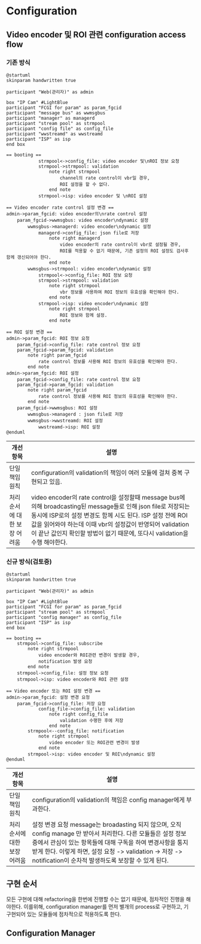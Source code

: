 # Configuration

## Video encoder 및 ROI 관련 configuration access flow

### 기존 방식

```plantuml
@startuml
skinparam handwritten true

participant "Web(관리자)" as admin

box "IP Cam" #LightBlue
participant "FCGI for param" as param_fgcid
participant "message bus" as wwmsgbus
participant "manager" as managerd
participant "stream pool" as strmpool
participant "config file" as config_file
participant "wwstreamd" as wwstreamd
participant "ISP" as isp
end box

== booting ==
            strmpool<->config_file: video encoder 및\nROI 정보 요청
            strmpool->strmpool: validation
                note right strmpool
                    channel의 rate control이 vbr일 경우,
                    ROI 설정을 할 수 없다.
                end note
            strmpool->isp: video encoder 및 \nROI 설정

== Video encoder rate control 설정 변경 ==
admin->param_fgcid: video encoder의\nrate control 설정
    param_fgcid->wwmsgbus: video encoder\ndynamic 설정
        wwmsgbus->managerd: video encoder\ndynamic 설정
            managerd->config_file: json file로 저장
                note right managerd
                    video encoder의 rate control이 vbr로 설정될 경우,
                    ROI를 적용할 수 없기 때문에, 기존 설정의 ROI 설정도 검사후 함께 갱신되어야 한다.
                end note
        wwmsgbus->strmpool: video encoder\ndynamic 설정
            strmpool<->config_file: ROI 정보 요청
            strmpool->strmpool: validation
                note right strmpool
                    vbr 정보를 사용하여 ROI 정보의 유효성을 확인해야 한다.
                end note
            strmpool->isp: video encoder\ndynamic 설정
                note right strmpool
                    ROI 정보와 함께 설정.
                end note

== ROI 설정 변경 ==
admin->param_fgcid: ROI 정보 요청
    param_fgcid->config_file: rate control 정보 요청
    param_fgcid->param_fgcid: validation
        note right param_fgcid 
            rate control 정보를 사용해 ROI 정보의 유효성을 확인해야 한다.
        end note
admin->param_fgcid: ROI 설정
    param_fgcid->config_file: rate control 정보 요청
    param_fgcid->param_fgcid: validation
        note right param_fgcid 
            rate control 정보를 사용해 ROI 정보의 유효성을 확인해야 한다.
        end note
    param_fgcid->wwmsgbus: ROI 설정
        wwmsgbus->managerd : json file로 저장
        wwmsgbus->wwstreamd: ROI 설정
            wwstreamd->isp: ROI 설정
@enduml
```

|개선 항목| 설명 |
|-|-|
|단일 책임 원칙| configuration의 validation의 책임이 여러 모듈에 걸쳐 중복 구현되고 있음.|
|처리 순서에 대한 보장 어려움| video encoder의 rate control을 설정할때 message bus에 의해 broadcasting된 message들로 인해 json file로 저장되는 동시에 ISP로의 설정 변경도 함께 시도 된다. ISP 설정 전에 ROI 값을 읽어와야 하는데 이때 vbr의 설정값이 반영되어 validation이 끝난 값인지 확인할 방법이 없기 때문에, 또다시 validation을 수행 해야한다.|

### 신규 방식(검토중)

```plantuml
@startuml
skinparam handwritten true

participant "Web(관리자)" as admin

box "IP Cam" #LightBlue
participant "FCGI for param" as param_fgcid
participant "stream pool" as strmpool
participant "config manager" as config_file
participant "ISP" as isp
end box

== booting ==
    strmpool->config_file: subscribe
        note right strmpool
            video encoder와 ROI관련 변경이 발생할 경우,
            notification 발생 요청
        end note
    strmpool->config_file: 설정 정보 요청
    strmpool->isp: video encoder와 ROI 관련 설정

== Video encoder 또는 ROI 설정 변경 ==
admin->param_fgcid: 설정 변경 요청
    param_fgcid->config_file: 저장 요청
            config_file->config_file: validation
                note right config_file
                    validation 수행한 후에 저장
                end note
        strmpool<--config_file: notification
            note right strmpool
                video encoder 또는 ROI관련 변경이 발생
            end note
        strmpool->isp: video encoder 및 ROI\ndynamic 설정
@enduml
```

|개선 항목| 설명 |
|-|-|
|단일 책임 원칙| configuration의 validation의 책임은 config manager에게 부과한다.|
|처리 순서에 대한 보장 어려움| 설정 변경 요청 message는 broadasting 되지 않으며, 오직 config manage 만 받아서 처리한다. 다른 모듈들은 설정 정보중에서 관심이 있는 항목들에 대해 구독을 하여 변경사항을 통지 받게 한다. 이렇게 하면, 설정 요청 -> validation -> 저장 -> notification이 순차적 발생하도록 보장할 수 있게 된다. |

## 구현 순서

모든 구현에 대해 refactoring을 한번에 진행할 수는 없기 때문에, 점차적인 진행을 해야한다.
이를위해, configuration manager를 먼저 별개의 process로 구현하고, 기 구현되어 있는 모듈들에 점차적으로 적용하도록 한다.

## Configuration Manager

